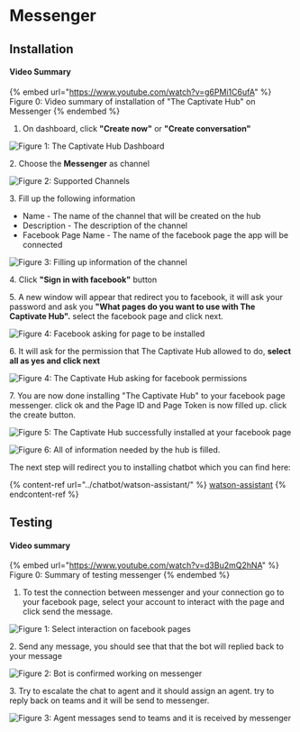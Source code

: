 # Messenger

## Installation

#### Video Summary

{% embed url="https://www.youtube.com/watch?v=g6PMi1C6ufA" %}
Figure 0: Video summary of installation of "The Captivate Hub" on Messenger
{% endembed %}

1. On dashboard, click **"Create now"** or **"Create conversation"**

![Figure 1: The Captivate Hub Dashboard](<../../.gitbook/assets/image (41).png>)

2\. Choose the **Messenger** as channel

![Figure 2: Supported Channels](<../../.gitbook/assets/image (97).png>)

3\. Fill up the following information

* Name - The name of the channel that will be created on the hub
* Description - The description of the channel
* Facebook Page Name - The name of the facebook page the app will be connected

![Figure 3: Filling up information of the channel](<../../.gitbook/assets/image (48).png>)

4\. Click **"Sign in with facebook"** button

5\. A new window will appear that redirect you to facebook, it will ask your password and ask you **"What pages do you want to use with The Captivate Hub".** select the facebook page and click next.

![Figure 4: Facebook asking for page to be installed](<../../.gitbook/assets/image (81).png>)

6\. It will ask for the permission that The Captivate Hub allowed to do, **select all as yes and click next**

![Figure 4: The Captivate Hub asking for facebook permissions](<../../.gitbook/assets/image (95).png>)

7\. You are now done installing "The Captivate Hub" to your facebook page messenger. click ok and the Page ID and Page Token is now filled up. click the create button.

![Figure 5: The Captivate Hub successfully installed at your facebook page](<../../.gitbook/assets/image (61).png>)

![Figure 6: All of information needed by the hub is filled.](<../../.gitbook/assets/image (42).png>)

The next step will redirect you to installing chatbot which you can find here:

{% content-ref url="../chatbot/watson-assistant/" %}
[watson-assistant](../chatbot/watson-assistant/)
{% endcontent-ref %}

## Testing

#### Video summary

{% embed url="https://www.youtube.com/watch?v=d3Bu2mQ2hNA" %}
Figure 0: Summary of testing messenger
{% endembed %}

1. To test the connection between messenger and your connection go to your facebook page, select your account to interact with the page and click send the message.&#x20;

![Figure 1: Select interaction on facebook pages](<../../.gitbook/assets/image (102).png>)

2\. Send any message, you should see that that the bot will replied back to your message

![Figure 2: Bot is confirmed working on messenger](<../../.gitbook/assets/image (85).png>)

3\. Try to escalate the chat to agent and it should assign an agent. try to reply back on teams and it will be send to messenger.

![Figure 3: Agent messages send to teams and it is received by messenger](<../../.gitbook/assets/image (65).png>)
